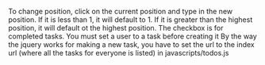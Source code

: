 To change position, click on the current position and type in the new position. If it is less than 1, it will default to 1. If it is greater than the highest position, it will default ot the highest position.
The checkbox is for completed tasks.
You must set a user to a task before creating it
By the way the jquery works for making a new task, you have to set the url to the index url (where all the tasks for everyone is listed) in javascripts/todos.js

